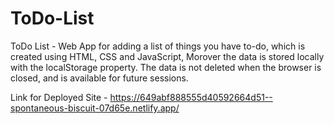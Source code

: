 # ToDo-List
ToDo List -  Web App for adding a list of things you have to-do, which is created using HTML, CSS and JavaScript, Morover the data is stored locally with the localStorage property. The data is not deleted when the browser is closed, and is available for future sessions. 

Link for Deployed Site - https://649abf888555d40592664d51--spontaneous-biscuit-07d65e.netlify.app/
